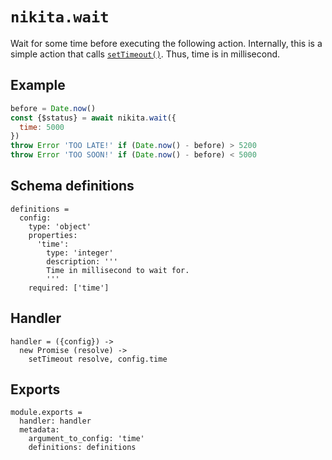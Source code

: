 
# `nikita.wait`

Wait for some time before executing the following action. Internally, this is a
simple action that calls
[`setTimeout()`](https://nodejs.org/api/timers.html#timers_settimeout_callback_delay_args).
Thus, time is in millisecond.

## Example

```js
before = Date.now()
const {$status} = await nikita.wait({
  time: 5000
})
throw Error 'TOO LATE!' if (Date.now() - before) > 5200
throw Error 'TOO SOON!' if (Date.now() - before) < 5000
```

## Schema definitions

    definitions =
      config:
        type: 'object'
        properties:
          'time':
            type: 'integer'
            description: '''
            Time in millisecond to wait for.
            '''
        required: ['time']

## Handler

    handler = ({config}) ->
      new Promise (resolve) ->
        setTimeout resolve, config.time

## Exports

    module.exports =
      handler: handler
      metadata:
        argument_to_config: 'time'
        definitions: definitions
